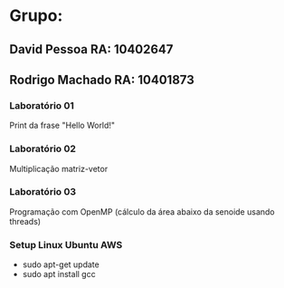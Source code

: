 # Grupo:
## David Pessoa RA: 10402647
## Rodrigo Machado RA: 10401873

### Laboratório 01
Print da frase "Hello World!"

### Laboratório 02
Multiplicação matriz-vetor

### Laboratório 03
Programação com OpenMP (cálculo da área abaixo da senoide usando threads)

### Setup Linux Ubuntu AWS
- sudo apt-get update
- sudo apt install gcc

